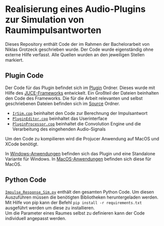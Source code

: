 # Realisierung eines Audio-Plugins zur Simulation von Raumimpulsantworten

Dieses Repository enthält Code der im Rahmen der Bachelorarbeit von Niklas Grotzeck geschrieben wurde. Der Code wurde eigenständig ohne externe Hilfe verfasst. Alle Quellen wurden an den jeweiligen Stellen markiert.

## Plugin Code

Der Code für das Plugin befindet sich im [Plugin](Plugin) Ordner. Dieses wurde mit Hilfe des [JUCE-Frameworks](https://juce.com/) entwickelt. Ein Großteil der Dateien beinhalten den Code des Frameworks. Die für die Arbeit relevanten und selbst geschriebenen Dateien befinden sich im [Source](Plugin/IR_Convolution/Source/) Ordner. 

- [`IrSim.cpp`](Plugin/IR_Convolution/Source/IrSim.cpp) beinhaltet den Code zur Berechnung der Impulsantwort
- [`PluginEditor.cpp`](Plugin/IR_Convolution/Source/PluginEditor.cpp) beinhaltet das Userinterface
- [`PluginProcessor.cpp`](Plugin/IR_Convolution/Source/PluginProcessor.cpp) beinhaltet die Convolution Engine und die Verarbeitung des eingehenden Audio-Signals

Um den Code zu kompilieren wird die Projucer Anwendung auf MacOS und XCode benötigt. 

In [Windows-Anwendungen](Plugin/Windows_Anwendungen) befinden sich das Plugin und eine Standalone Variante für Windows. In [MacOS-Anwendungen](Plugin/MacOS_Anwendungen) befinden sich diese für MacOS. 

## Python Code

[`Impulse_Response_Sim.py`](Impulse_Response_Sim.py) enthält den gesamten Python Code. Um diesen Auszuführen müssen die benötigten Bibliotheken heruntergeladen werden. Mit Hilfe von pip kann der Befehl `pip install -r requirements.txt` ausgeführt werden um diese zu installieren.   
Um die Parameter eines Raumes selbst zu definieren kann der Code individuell angepasst werden.







